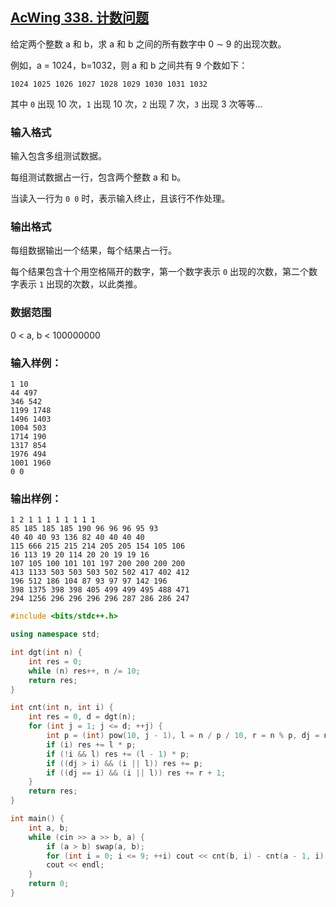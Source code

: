 ## [AcWing **338. 计数问题**](https://www.acwing.com/problem/content/340/)

给定两个整数 a 和 b，求 a 和 b 之间的所有数字中 0 ∼ 9 的出现次数。

例如，a = 1024，b=1032，则 a 和 b 之间共有 9 个数如下：

`1024 1025 1026 1027 1028 1029 1030 1031 1032`

其中 `0` 出现 10 次，`1` 出现 10 次，`2` 出现 7 次，`3` 出现 3 次等等…

### **输入格式**

输入包含多组测试数据。

每组测试数据占一行，包含两个整数 a 和 b。

当读入一行为 `0 0` 时，表示输入终止，且该行不作处理。

### **输出格式**

每组数据输出一个结果，每个结果占一行。

每个结果包含十个用空格隔开的数字，第一个数字表示 `0` 出现的次数，第二个数字表示 `1` 出现的次数，以此类推。

### **数据范围**

0 < a, b < 100000000

### **输入样例：**

```
1 10
44 497
346 542
1199 1748
1496 1403
1004 503
1714 190
1317 854
1976 494
1001 1960
0 0
```

### **输出样例：**

```
1 2 1 1 1 1 1 1 1 1
85 185 185 185 190 96 96 96 95 93
40 40 40 93 136 82 40 40 40 40
115 666 215 215 214 205 205 154 105 106
16 113 19 20 114 20 20 19 19 16
107 105 100 101 101 197 200 200 200 200
413 1133 503 503 503 502 502 417 402 412
196 512 186 104 87 93 97 97 142 196
398 1375 398 398 405 499 499 495 488 471
294 1256 296 296 296 296 287 286 286 247
```

```cpp
#include <bits/stdc++.h>

using namespace std;

int dgt(int n) {
    int res = 0;
    while (n) res++, n /= 10;
    return res;
}

int cnt(int n, int i) {
    int res = 0, d = dgt(n);
    for (int j = 1; j <= d; ++j) {
        int p = (int) pow(10, j - 1), l = n / p / 10, r = n % p, dj = n / p % 10;
        if (i) res += l * p;
        if (!i && l) res += (l - 1) * p;
        if ((dj > i) && (i || l)) res += p;
        if ((dj == i) && (i || l)) res += r + 1;
    }
    return res;
}

int main() {
    int a, b;
    while (cin >> a >> b, a) {
        if (a > b) swap(a, b);
        for (int i = 0; i <= 9; ++i) cout << cnt(b, i) - cnt(a - 1, i) << ' ';
        cout << endl;
    }
    return 0;
}
```